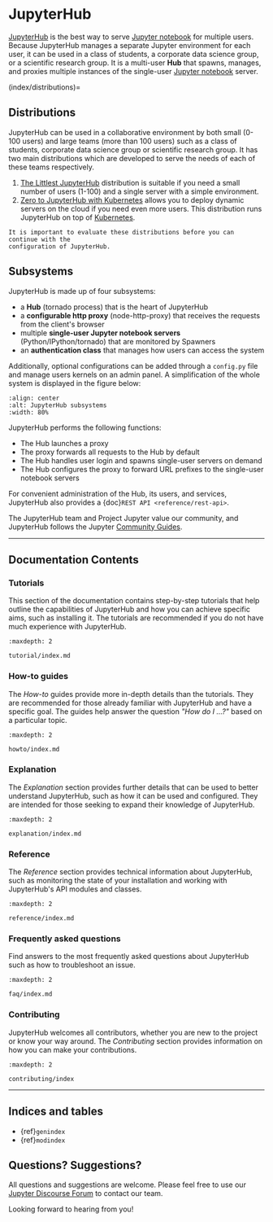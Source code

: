 # JupyterHub

[JupyterHub] is the best way to serve [Jupyter notebook] for multiple users.
Because JupyterHub manages a separate Jupyter environment for each user,
it can be used in a class of students, a corporate data science group, or a scientific
research group. It is a multi-user **Hub** that spawns, manages, and proxies multiple
instances of the single-user [Jupyter notebook] server.

(index/distributions)=

## Distributions

JupyterHub can be used in a collaborative environment by both small (0-100 users) and
large teams (more than 100 users) such as a class of students, corporate data science group
or scientific research group.
It has two main distributions which are developed to serve the needs of each of these teams respectively.

1. [The Littlest JupyterHub](https://github.com/jupyterhub/the-littlest-jupyterhub) distribution is suitable if you need a small number of users (1-100) and a single server with a simple environment.
2. [Zero to JupyterHub with Kubernetes](https://github.com/jupyterhub/zero-to-jupyterhub-k8s) allows you to deploy dynamic servers on the cloud if you need even more users.
   This distribution runs JupyterHub on top of [Kubernetes](https://k8s.io).

```{note}
It is important to evaluate these distributions before you can continue with the
configuration of JupyterHub.
```

## Subsystems

JupyterHub is made up of four subsystems:

- a **Hub** (tornado process) that is the heart of JupyterHub
- a **configurable http proxy** (node-http-proxy) that receives the requests from the client's browser
- multiple **single-user Jupyter notebook servers** (Python/IPython/tornado) that are monitored by Spawners
- an **authentication class** that manages how users can access the system

Additionally, optional configurations can be added through a `config.py` file and manage users
kernels on an admin panel. A simplification of the whole system is displayed in the figure below:

```{image} images/jhub-fluxogram.jpeg
:align: center
:alt: JupyterHub subsystems
:width: 80%
```

JupyterHub performs the following functions:

- The Hub launches a proxy
- The proxy forwards all requests to the Hub by default
- The Hub handles user login and spawns single-user servers on demand
- The Hub configures the proxy to forward URL prefixes to the single-user
  notebook servers

For convenient administration of the Hub, its users, and services,
JupyterHub also provides a {doc}`REST API <reference/rest-api>`.

The JupyterHub team and Project Jupyter value our community, and JupyterHub
follows the Jupyter [Community Guides](https://jupyter.readthedocs.io/en/latest/community/content-community.html).

---

## Documentation Contents

### Tutorials

This section of the documentation contains step-by-step tutorials that help outline the capabilities of JupyterHub and how you can achieve specific aims, such as installing it. The tutorials are recommended if you do not have much experience with JupyterHub.

```{toctree}
:maxdepth: 2

tutorial/index.md
```

### How-to guides

The _How-to_ guides provide more in-depth details than the tutorials. They are recommended for those already familiar with JupyterHub and have a specific goal. The guides help answer the question _"How do I ...?"_ based on a particular topic.

```{toctree}
:maxdepth: 2

howto/index.md
```

### Explanation

The _Explanation_ section provides further details that can be used to better understand JupyterHub, such as how it can be used and configured. They are intended for those seeking to expand their knowledge of JupyterHub.

```{toctree}
:maxdepth: 2

explanation/index.md
```

### Reference

The _Reference_ section provides technical information about JupyterHub, such as monitoring the state of your installation and working with JupyterHub's API modules and classes.

```{toctree}
:maxdepth: 2

reference/index.md
```

### Frequently asked questions

Find answers to the most frequently asked questions about JupyterHub such as how to troubleshoot an issue.

```{toctree}
:maxdepth: 2

faq/index.md
```

### Contributing

JupyterHub welcomes all contributors, whether you are new to the project or know your way around. The _Contributing_ section provides information on how you can make your contributions.

```{toctree}
:maxdepth: 2

contributing/index
```

---

## Indices and tables

- {ref}`genindex`
- {ref}`modindex`

## Questions? Suggestions?

All questions and suggestions are welcome. Please feel free to use our [Jupyter Discourse Forum](https://discourse.jupyter.org/) to contact our team.

Looking forward to hearing from you!

[jupyter notebook]: https://jupyter-notebook.readthedocs.io/en/latest/
[jupyterhub]: https://github.com/jupyterhub/jupyterhub

